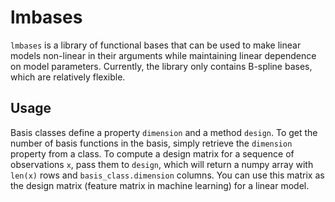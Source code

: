 # lmbases

`lmbases` is a library of functional bases that can be used to make linear models non-linear in their arguments while maintaining linear dependence on model parameters. Currently, the library only contains B-spline bases, which are relatively flexible.

## Usage

Basis classes define a property `dimension` and a method `design`. To get the number of basis functions in the basis, simply retrieve the `dimension` property from a class. To compute a design matrix for a sequence of observations `x`, pass them to `design`, which will return a numpy array with `len(x)` rows and `basis_class.dimension` columns. You can use this matrix as the design matrix (feature matrix in machine learning) for a linear model.



